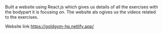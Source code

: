 Built a website using React.js which gives us details of all the exercises with the bodypart it is focusing on.
The website als ogives us the videos related to the exercises.

Website link https://goldgym-hp.netlify.app/
